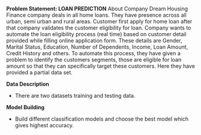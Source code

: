 
**Problem Statement: LOAN PREDICTION**
About Company Dream Housing Finance company deals in all home loans. They have presence across all urban, semi urban and rural areas. 
Customer first apply for home loan after that company validates the customer eligibility for loan.
Company wants to automate the loan eligibility process (real time) based on customer detail provided while filling online application form. These details are Gender, Marital Status, Education, Number of Dependents, Income, Loan Amount, Credit History and others. To automate this process, they have given a problem to identify the customers segments, those are eligible for loan amount so that they can specifically target these customers. Here they have provided a partial data set.

**Data Description**
- There are two datasets training and testing data.


**Model Building**
- Build different classification models and choose the best model which gives highest accuracy. 

